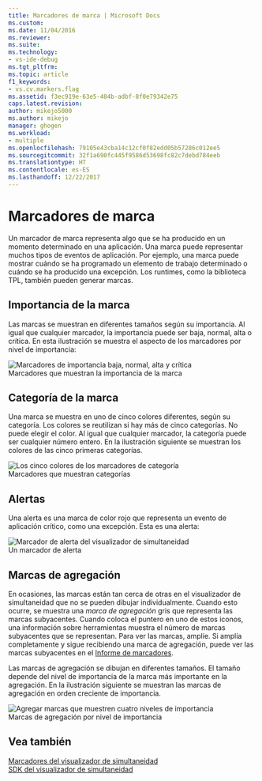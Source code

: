 ```yaml
---
title: Marcadores de marca | Microsoft Docs
ms.custom: 
ms.date: 11/04/2016
ms.reviewer: 
ms.suite: 
ms.technology:
- vs-ide-debug
ms.tgt_pltfrm: 
ms.topic: article
f1_keywords:
- vs.cv.markers.flag
ms.assetid: f3ec919e-63e5-484b-adbf-8f0e79342e75
caps.latest.revision: 
author: mikejo5000
ms.author: mikejo
manager: ghogen
ms.workload:
- multiple
ms.openlocfilehash: 79105e43cba14c12cf0f82edd05b57286c012ee5
ms.sourcegitcommit: 32f1a690fc445f9586d53698fc82c7debd784eeb
ms.translationtype: HT
ms.contentlocale: es-ES
ms.lasthandoff: 12/22/2017
---
```

# <a name="flag-markers"></a>Marcadores de marca
Un marcador de marca representa algo que se ha producido en un momento determinado en una aplicación. Una marca puede representar muchos tipos de eventos de aplicación. Por ejemplo, una marca puede mostrar cuándo se ha programado un elemento de trabajo determinado o cuándo se ha producido una excepción. Los runtimes, como la biblioteca TPL, también pueden generar marcas.  
  
## <a name="flag-importance"></a>Importancia de la marca  
 Las marcas se muestran en diferentes tamaños según su importancia. Al igual que cualquier marcador, la importancia puede ser baja, normal, alta o crítica.  En esta ilustración se muestra el aspecto de los marcadores por nivel de importancia:  
  
 ![Marcadores de importancia baja, normal, alta y crítica](../profiling/media/cvmarkerimportance.png "CVMarkerImportance")  
Marcadores que muestran la importancia de la marca  
  
## <a name="flag-category"></a>Categoría de la marca  
 Una marca se muestra en uno de cinco colores diferentes, según su categoría. Los colores se reutilizan si hay más de cinco categorías. No puede elegir el color. Al igual que cualquier marcador, la categoría puede ser cualquier número entero. En la ilustración siguiente se muestran los colores de las cinco primeras categorías.  
  
 ![Los cinco colores de los marcadores de categoría](../profiling/media/cvmarkercategory.png "CVMarkerCategory")  
Marcadores que muestran categorías  
  
## <a name="alerts"></a>Alertas  
 Una alerta es una marca de color rojo que representa un evento de aplicación crítico, como una excepción.  Esta es una alerta:  
  
 ![Marcador de alerta del visualizador de simultaneidad](../profiling/media/cvmarkeralert.png "CVMarkerAlert")  
Un marcador de alerta  
  
## <a name="aggregation-flags"></a>Marcas de agregación  
 En ocasiones, las marcas están tan cerca de otras en el visualizador de simultaneidad que no se pueden dibujar individualmente. Cuando esto ocurre, se muestra una *marca de agregación* gris que representa las marcas subyacentes. Cuando coloca el puntero en uno de estos iconos, una información sobre herramientas muestra el número de marcas subyacentes que se representan. Para ver las marcas, amplíe. Si amplía completamente y sigue recibiendo una marca de agregación, puede ver las marcas subyacentes en el [Informe de marcadores](../profiling/markers-report.md).  
  
 Las marcas de agregación se dibujan en diferentes tamaños. El tamaño depende del nivel de importancia de la marca más importante en la agregación. En la ilustración siguiente se muestran las marcas de agregación en orden creciente de importancia.  
  
 ![Agregar marcas que muestren cuatro niveles de importancia](../profiling/media/cvmarkeraggregate.png "CVMarkerAggregate")  
Marcas de agregación por nivel de importancia  
  
## <a name="see-also"></a>Vea también  
 [Marcadores del visualizador de simultaneidad](../profiling/concurrency-visualizer-markers.md)   
 [SDK del visualizador de simultaneidad](../profiling/concurrency-visualizer-sdk.md)